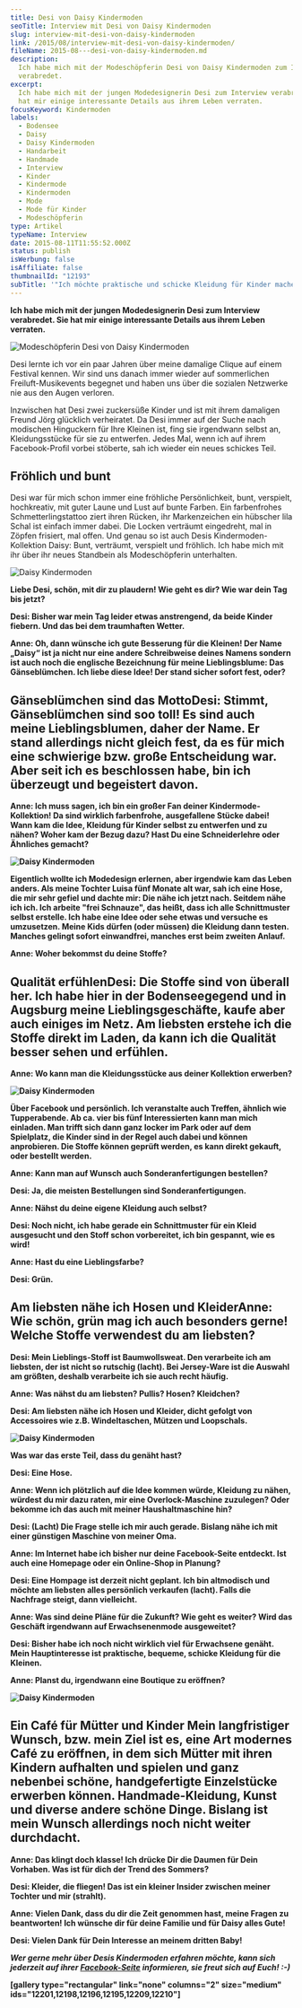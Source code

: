 ```yaml
---
title: Desi von Daisy Kindermoden
seoTitle: Interview mit Desi von Daisy Kindermoden
slug: interview-mit-desi-von-daisy-kindermoden
link: /2015/08/interview-mit-desi-von-daisy-kindermoden/
fileName: 2015-08---desi-von-daisy-kindermoden.md
description:
  Ich habe mich mit der Modeschöpferin Desi von Daisy Kindermoden zum Interview
  verabredet.
excerpt:
  Ich habe mich mit der jungen Modedesignerin Desi zum Interview verabredet. Sie
  hat mir einige interessante Details aus ihrem Leben verraten.
focusKeyword: Kindermoden
labels:
  - Bodensee
  - Daisy
  - Daisy Kindermoden
  - Handarbeit
  - Handmade
  - Interview
  - Kinder
  - Kindermode
  - Kindermoden
  - Mode
  - Mode für Kinder
  - Modeschöpferin
type: Artikel
typeName: Interview
date: 2015-08-11T11:55:52.000Z
status: publish
isWerbung: false
isAffiliate: false
thumbnailId: "12193"
subTitle: '"Ich möchte praktische und schicke Kleidung für Kinder machen!"'
---
```


<strong>Ich habe mich mit der jungen Modedesignerin Desi zum Interview
verabredet. Sie hat mir einige interessante Details aus ihrem Leben
verraten.</strong>

![Modeschöpferin Desi von Daisy Kindermoden](http://cardamonchai.com/wp-content/uploads/2015/08/11053116_955034747861012_5276487313995891046_n-640x640.jpg "Modeschöpferin Desi von Daisy Kindermoden")

Desi lernte ich vor ein paar Jahren über meine damalige Clique auf einem
Festival kennen. Wir sind uns danach immer wieder auf sommerlichen
Freiluft-Musikevents begegnet und haben uns über die sozialen Netzwerke nie aus
den Augen verloren.

Inzwischen hat Desi zwei zuckersüße Kinder und ist mit ihrem damaligen Freund
Jörg glücklich verheiratet. Da Desi immer auf der Suche nach modischen
Hinguckern für Ihre Kleinen ist, fing sie irgendwann selbst an, Kleidungsstücke
für sie zu entwerfen. Jedes Mal, wenn ich auf ihrem Facebook-Profil vorbei
stöberte, sah ich wieder ein neues schickes Teil.

## Fröhlich und bunt

Desi war für mich schon immer eine fröhliche Persönlichkeit, bunt, verspielt,
hochkreativ, mit guter Laune und Lust auf bunte Farben. Ein farbenfrohes
Schmetterlingstattoo ziert ihren Rücken, ihr Markenzeichen ein hübscher lila
Schal ist einfach immer dabei. Die Locken verträumt eingedreht, mal in Zöpfen
frisiert, mal offen. Und genau so ist auch Desis Kindermoden-Kollektion Daisy:
Bunt, verträumt, verspielt und fröhlich. Ich habe mich mit ihr über ihr neues
Standbein als Modeschöpferin unterhalten.

![Daisy Kindermoden](http://cardamonchai.com/wp-content/uploads/2015/08/11755777_844080739017166_1301161287130147372_n-640x960.jpg)

<strong> Liebe Desi, schön, mit dir zu plaudern! Wie geht es dir? Wie war dein
Tag bis jetzt?

<strong>Desi:</strong> Bisher war mein Tag leider etwas anstrengend, da beide
Kinder fiebern. Und das bei dem traumhaften Wetter.

<strong>Anne:</strong> Oh, dann wünsche ich gute Besserung für die Kleinen! Der
Name „Daisy“ ist ja nicht nur eine andere Schreibweise deines Namens sondern ist
auch noch die englische Bezeichnung für meine Lieblingsblume: Das Gänseblümchen.
Ich liebe diese Idee! Der stand sicher sofort fest, oder?

## Gänseblümchen sind das Motto<strong>Desi:</strong> Stimmt, Gänseblümchen sind soo toll! Es sind auch meine Lieblingsblumen, daher der Name. Er stand allerdings nicht gleich fest, da es für mich eine schwierige bzw. große Entscheidung war. Aber seit ich es beschlossen habe, bin ich überzeugt und begeistert davon.

<strong>Anne:</strong> Ich muss sagen, ich bin ein großer Fan deiner
Kindermode-Kollektion! Da sind wirklich farbenfrohe, ausgefallene Stücke dabei!
Wann kam die Idee, Kleidung für Kinder selbst zu entwerfen und zu nähen? Woher
kam der Bezug dazu? Hast Du eine Schneiderlehre oder Ähnliches gemacht?

![Daisy Kindermoden](http://cardamonchai.com/wp-content/uploads/2015/08/11209709_844077105684196_3994169960035473163_n-640x427.jpg)

<strong> Eigentlich wollte ich Modedesign erlernen, aber irgendwie kam das Leben
anders. Als meine Tochter Luisa fünf Monate alt war, sah ich eine Hose, die mir
sehr gefiel und dachte mir: Die nähe ich jetzt nach. Seitdem nähe ich ich. Ich
arbeite "frei Schnauze", das heißt, dass ich alle Schnittmuster selbst erstelle.
Ich habe eine Idee oder sehe etwas und versuche es umzusetzen. Meine Kids dürfen
(oder müssen) die Kleidung dann testen. Manches gelingt sofort einwandfrei,
manches erst beim zweiten Anlauf.

<strong>Anne:</strong> Woher bekommst du deine Stoffe?

## Qualität erfühlen<strong>Desi:</strong> Die Stoffe sind von überall her. Ich habe hier in der Bodenseegegend und in Augsburg meine Lieblingsgeschäfte, kaufe aber auch einiges im Netz. Am liebsten erstehe ich die Stoffe direkt im Laden, da kann ich die Qualität besser sehen und erfühlen.

<strong>Anne:</strong> Wo kann man die Kleidungsstücke aus deiner Kollektion
erwerben?

![Daisy Kindermoden](http://cardamonchai.com/wp-content/uploads/2015/08/11750686_844080762350497_4336511498211923625_n-640x715.jpg)

<strong> Über Facebook und persönlich. Ich veranstalte auch Treffen, ähnlich wie
Tupperabende. Ab ca. vier bis fünf Interessierten kann man mich einladen. Man
trifft sich dann ganz locker im Park oder auf dem Spielplatz, die Kinder sind in
der Regel auch dabei und können anprobieren. Die Stoffe können geprüft werden,
es kann direkt gekauft, oder bestellt werden.

<strong>Anne:</strong> Kann man auf Wunsch auch Sonderanfertigungen bestellen?

<strong>Desi:</strong> Ja, die meisten Bestellungen sind Sonderanfertigungen.

<strong>Anne:</strong> Nähst du deine eigene Kleidung auch selbst?

<strong>Desi:</strong> Noch nicht, ich habe gerade ein Schnittmuster für ein
Kleid ausgesucht und den Stoff schon vorbereitet, ich bin gespannt, wie es wird!

<strong>Anne:</strong> Hast du eine Lieblingsfarbe?

<strong>Desi:</strong> Grün.

## Am liebsten nähe ich Hosen und Kleider<strong>Anne:</strong> Wie schön, grün mag ich auch besonders gerne! Welche Stoffe verwendest du am liebsten?

<strong>Desi:</strong> Mein Lieblings-Stoff ist Baumwollsweat. Den verarbeite
ich am liebsten, der ist nicht so rutschig (lacht). Bei Jersey-Ware ist die
Auswahl am größten, deshalb verarbeite ich sie auch recht häufig.

<strong>Anne:</strong> Was nähst du am liebsten? Pullis? Hosen? Kleidchen?

<strong>Desi:</strong> Am liebsten nähe ich Hosen und Kleider, dicht gefolgt von
Accessoires wie z.B. Windeltaschen, Mützen und Loopschals.

![Daisy Kindermoden](http://cardamonchai.com/wp-content/uploads/2015/08/11834683_850059278419312_2009857018805545104_o-640x478.jpg)

<strong> Was war das erste Teil, dass du genäht hast?

<strong>Desi:</strong> Eine Hose.

<strong>Anne:</strong> Wenn ich plötzlich auf die Idee kommen würde, Kleidung zu
nähen, würdest du mir dazu raten, mir eine Overlock-Maschine zuzulegen? Oder
bekomme ich das auch mit meiner Haushaltmaschine hin?

<strong>Desi:</strong> (Lacht) Die Frage stelle ich mir auch gerade. Bislang
nähe ich mit einer günstigen Maschine von meiner Oma.

<strong>Anne:</strong> Im Internet habe ich bisher nur deine Facebook-Seite
entdeckt. Ist auch eine Homepage oder ein Online-Shop in Planung?

<strong>Desi:</strong> Eine Hompage ist derzeit nicht geplant. Ich bin
altmodisch und möchte am liebsten alles persönlich verkaufen (lacht). Falls die
Nachfrage steigt, dann vielleicht.

<strong>Anne:</strong> Was sind deine Pläne für die Zukunft? Wie geht es weiter?
Wird das Geschäft irgendwann auf Erwachsenenmode ausgeweitet?

<strong>Desi:</strong> Bisher habe ich noch nicht wirklich viel für Erwachsene
genäht. Mein Hauptinteresse ist praktische, bequeme, schicke Kleidung für die
Kleinen.

<strong>Anne:</strong> Planst du, irgendwann eine Boutique zu eröffnen?

![Daisy Kindermoden](http://cardamonchai.com/wp-content/uploads/2015/08/11802682_850059365085970_6879001709015702894_o-640x862.jpg)

## Ein Café für Mütter und Kinder<strong> Mein langfristiger Wunsch, bzw. mein Ziel ist es, eine Art modernes Café zu eröffnen, in dem sich Mütter mit ihren Kindern aufhalten und spielen und ganz nebenbei schöne, handgefertigte Einzelstücke erwerben können. Handmade-Kleidung, Kunst und diverse andere schöne Dinge. Bislang ist mein Wunsch allerdings noch nicht weiter durchdacht.

<strong>Anne:</strong> Das klingt doch klasse! Ich drücke Dir die Daumen für
Dein Vorhaben. Was ist für dich der Trend des Sommers?

<strong>Desi:</strong> Kleider, die fliegen! Das ist ein kleiner Insider
zwischen meiner Tochter und mir (strahlt).

<strong>Anne:</strong> Vielen Dank, dass du dir die Zeit genommen hast, meine
Fragen zu beantworten! Ich wünsche dir für deine Familie und für Daisy alles
Gute!

<strong>Desi:</strong> Vielen Dank für Dein Interesse an meinem dritten Baby!

<em>Wer gerne mehr über Desis Kindermoden erfahren möchte, kann sich jederzeit
auf ihrer
[Facebook-Seite](https://www.facebook.com/pages/Daisy/844072645684642?fref=ts)
informieren, sie freut sich auf Euch! :-)</em>

[gallery type="rectangular" link="none" columns="2" size="medium"
ids="12201,12198,12196,12195,12209,12210"]

[](/2015/03/die-ultimative-vegane-festivalliste)

